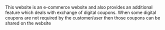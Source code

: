 This website is an e-commerce website and also provides an additional feature which deals with exchange of digital coupons. When some digital coupons are not required by the customer/user then those coupons can be shared on the website
